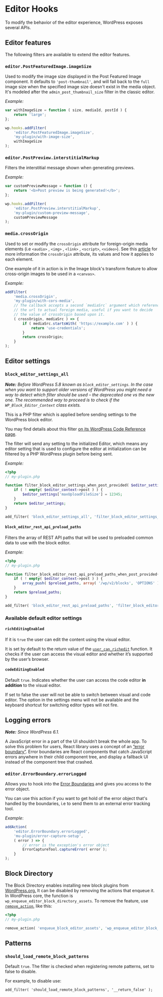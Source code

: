 # Editor Hooks

To modify the behavior of the editor experience, WordPress exposes several APIs.

## Editor features

The following filters are available to extend the editor features.

### `editor.PostFeaturedImage.imageSize`

Used to modify the image size displayed in the Post Featured Image component. It defaults to `'post-thumbnail'`, and will fail back to the `full` image size when the specified image size doesn't exist in the media object. It's modeled after the `admin_post_thumbnail_size` filter in the classic editor.

_Example:_

```js
var withImageSize = function ( size, mediaId, postId ) {
	return 'large';
};

wp.hooks.addFilter(
	'editor.PostFeaturedImage.imageSize',
	'my-plugin/with-image-size',
	withImageSize
);
```

### `editor.PostPreview.interstitialMarkup`

Filters the interstitial message shown when generating previews.

_Example:_

```js
var customPreviewMessage = function () {
	return '<b>Post preview is being generated!</b>';
};

wp.hooks.addFilter(
	'editor.PostPreview.interstitialMarkup',
	'my-plugin/custom-preview-message',
	customPreviewMessage
);
```

### `media.crossOrigin`

Used to set or modify the `crossOrigin` attribute for foreign-origin media elements (i.e `<audio>` , `<img>` , `<link>` , `<script>`, `<video>`). See this [article](https://developer.mozilla.org/en-US/docs/Web/HTML/Attributes/crossorigin) for more information the `crossOrigin` attribute, its values and how it applies to each element.

One example of it in action is in the Image block's transform feature to allow cross-origin images to be used in a `<canvas>`.

_Example:_

```js
addFilter(
	'media.crossOrigin',
	'my-plugin/with-cors-media',
	// The callback accepts a second `mediaSrc` argument which references
	// the url to actual foreign media, useful if you want to decide
	// the value of crossOrigin based upon it.
	( crossOrigin, mediaSrc ) => {
		if ( mediaSrc.startsWith( 'https://example.com' ) ) {
			return 'use-credentials';
		}
		return crossOrigin;
	}
);
```

## Editor settings

### `block_editor_settings_all`

_**Note:** Before WordPress 5.8 known as `block_editor_settings`. In the case when you want to support older versions of WordPress you might need a way to detect which filter should be used – the deprecated one vs the new one. The recommended way to proceed is to check if the `WP_Block_Editor_Context` class exists._

This is a PHP filter which is applied before sending settings to the WordPress block editor.

You may find details about this filter [on its WordPress Code Reference page](https://developer.wordpress.org/reference/hooks/block_editor_settings_all/).

The filter will send any setting to the initialized Editor, which means any editor setting that is used to configure the editor at initialization can be filtered by a PHP WordPress plugin before being sent.

_Example:_

```php
<?php
// my-plugin.php

function filter_block_editor_settings_when_post_provided( $editor_settings, $editor_context ) {
	if ( ! empty( $editor_context->post ) ) {
		$editor_settings['maxUploadFileSize'] = 12345;
	}
	return $editor_settings;
}

add_filter( 'block_editor_settings_all', 'filter_block_editor_settings_when_post_provided', 10, 2 );
```

#### `block_editor_rest_api_preload_paths`

Filters the array of REST API paths that will be used to preloaded common data to use with the block editor.

_Example:_

```php
<?php
// my-plugin.php

function filter_block_editor_rest_api_preload_paths_when_post_provided( $preload_paths, $editor_context ) {
	if ( ! empty( $editor_context->post ) ) {
		array_push( $preload_paths, array( '/wp/v2/blocks', 'OPTIONS' ) );
	}
	return $preload_paths;
}

add_filter( 'block_editor_rest_api_preload_paths', 'filter_block_editor_rest_api_preload_paths_when_post_provided', 10, 2 );
```

### Available default editor settings

#### `richEditingEnabled`

If it is `true` the user can edit the content using the visual editor.

It is set by default to the return value of the [`user_can_richedit`](https://developer.wordpress.org/reference/functions/user_can_richedit/) function. It checks if the user can access the visual editor and whether it’s supported by the user’s browser.

#### `codeEditingEnabled`

Default `true`. Indicates whether the user can access the code editor **in addition** to the visual editor.

If set to false the user will not be able to switch between visual and code editor. The option in the settings menu will not be available and the keyboard shortcut for switching editor types will not fire.

## Logging errors

_**Note:** Since WordPress 6.1._

A JavaScript error in a part of the UI shouldn’t break the whole app. To solve this problem for users, React library uses a concept of an [“error boundary”](https://reactjs.org/docs/error-boundaries.html). Error boundaries are React components that catch JavaScript errors anywhere in their child component tree, and display a fallback UI instead of the component tree that crashed.

### `editor.ErrorBoundary.errorLogged`

Allows you to hook into the [Error Boundaries](https://reactjs.org/docs/error-boundaries.html) and gives you access to the error object.

You can use this action if you want to get hold of the error object that's handled by the boundaries, i.e to send them to an external error tracking tool.

_Example_:

```js
addAction(
	'editor.ErrorBoundary.errorLogged',
	'mu-plugin/error-capture-setup',
	( error ) => {
		// error is the exception's error object
		ErrorCaptureTool.captureError( error );
	}
);
```

## Block Directory

The Block Directory enables installing new block plugins from [WordPress.org.](https://wordpress.org/plugins/browse/block/) It can be disabled by removing the actions that enqueue it. In WordPress core, the function is `wp_enqueue_editor_block_directory_assets`. To remove the feature, use [`remove_action`,](https://developer.wordpress.org/reference/functions/remove_action/) like this:

```php
<?php
// my-plugin.php

remove_action( 'enqueue_block_editor_assets', 'wp_enqueue_editor_block_directory_assets' );
```

## Patterns

### `should_load_remote_block_patterns`

Default `true`. The filter is checked when registering remote patterns, set to false to disable.

For example, to disable use:

```
add_filter( 'should_load_remote_block_patterns', '__return_false' );
```
